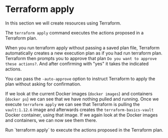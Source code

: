# Terraform apply

In this section we will create resources using Terraform.

<instruqt-video id="7BVkOEUZn8M"></instruqt-video>

The `terraform apply` command executes the actions proposed in a Terraform plan.

When you run terraform apply without passing a saved plan file, Terraform automatically creates a new execution plan as if you had run terraform plan. 
Terraform then prompts you to approve that plan `Do you want to approve these actions?`. And after confirming with "yes" it takes the indicated actions. 

You can pass the `-auto-approve` option to instruct Terraform to apply the plan without asking for confirmation.

If we look at the current Docker images (`docker images`) and containers (`docker ps`) we can see that we have nothing pulled and running.
Once we execute `terraform apply` we can see that Terraform is pulling the `vault:1.12.6` image and afterwards creates the `terraform-basics-vault` Docker container, using that image.
If we again look at the Docker images and containers, we can now see them there.

<instruqt-task id="terraform_apply">
  Run `terraform apply` to execute the actions proposed in the Terraform plan.
</instruqt-task>